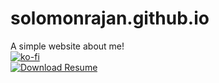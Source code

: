 # solomonrajan.github.io
A simple website about me!
<br>
[![ko-fi](https://ko-fi.com/img/githubbutton_sm.svg)](https://ko-fi.com/R6R12UF4S)
<br>
[![Download Resume](https://a.fsdn.com/con/app/sf-download-button)](https://sourceforge.net/projects/solomonrajan-resume/files/)

